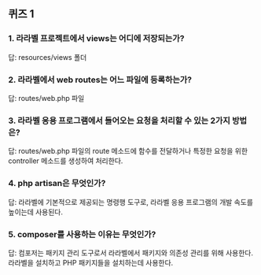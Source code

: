 ## 퀴즈 1

### 1. 라라벨 프로젝트에서 views는 어디에 저장되는가?

답: resources/views 폴더

### 2. 라라벨에서 web routes는 어느 파일에 등록하는가?

답: routes/web.php 파일

### 3. 라라벨 응용 프로그램에서 들어오는 요청을 처리할 수 있는 2가지 방법은?

답: routes/web.php 파일의 route 메소드에 함수를 전달하거나 특정한 요청을 위한 controller 메소드를 생성하여 처리한다.

### 4. php artisan은 무엇인가?

답: 라라벨에 기본적으로 제공되는 명령행 도구로, 라라벨 응용 프로그램의 개발 속도를 높이는데 사용된다. 

### 5. composer를 사용하는 이유는 무엇인가? 

답: 컴포저는 패키지 관리 도구로서 라라벨에서 패키지와 의존성 관리를 위해
사용한다. 라라벨을 설치하고 PHP 패키지들을 설치하는데 사용한다.  


